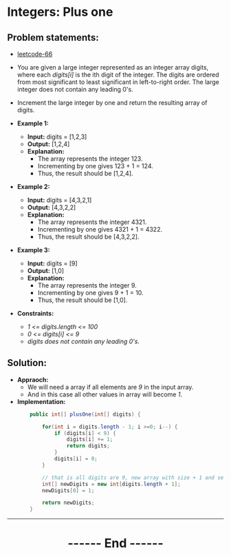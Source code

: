 # Integers: Plus one
## Problem statements:

- [leetcode-66](https://leetcode.com/problems/plus-one/description/)
- You are given a large integer represented as an integer array digits, where each *digits[i]* is the ith digit of the integer. The digits are ordered from most significant to least significant in left-to-right order. The large integer does not contain any leading 0's.

- Increment the large integer by one and return the resulting array of digits.
 
- **Example 1:**
  - **Input:** digits = [1,2,3]
  - **Output:** [1,2,4]
  - **Explanation:** 
    - The array represents the integer 123.
    - Incrementing by one gives 123 + 1 = 124.
    - Thus, the result should be [1,2,4].

- **Example 2:**
  - **Input:** digits = [4,3,2,1]
  - **Output:** [4,3,2,2]
  - **Explanation:** 
    - The array represents the integer 4321.
    - Incrementing by one gives 4321 + 1 = 4322.
    - Thus, the result should be [4,3,2,2].

- **Example 3:**
  - **Input:** digits = [9]
  - **Output:** [1,0]
  - **Explanation:** 
    - The array represents the integer 9.
    - Incrementing by one gives 9 + 1 = 10.
    - Thus, the result should be [1,0].
 

- **Constraints:**
  - *1 <= digits.length <= 100*
  - *0 <= digits[i] <= 9*
  - *digits does not contain any leading 0's.*

## Solution:
  - **Appraoch:**
    - We will need a array if all elements are *9* in the input array.
    - And in this case all other values in array will become *1*.
  - **Implementation:**
    ```java
        public int[] plusOne(int[] digits) {

            for(int i = digits.length - 1; i >=0; i--) {
                if (digits[i] < 9) {
                    digits[i] += 1;
                    return digits;
                }
                digits[i] = 0;
            }

            // that is all digits are 9, new array with size + 1 and set MSB to '1'
            int[] newDigits = new int[digits.length + 1];
            newDigits[0] = 1;

            return newDigits;
        }
    ```


---
<center>
<h1> ------ End ------ </h1>
</center>

<!-- HTML styling -->
<style>
table, th, td {
  border: 1px solid black;
  border-collapse: collapse;
}
heading {
  color: blue;
  font-size: 20px;
  }
</style>